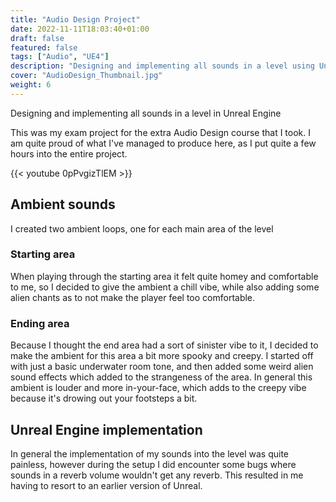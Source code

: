```yaml
---
title: "Audio Design Project"
date: 2022-11-11T18:03:40+01:00
draft: false
featured: false
tags: ["Audio", "UE4"]
description: "Designing and implementing all sounds in a level using Unreal Engine."
cover: "AudioDesign_Thumbnail.jpg"
weight: 6
---
```


Designing and implementing all sounds in a level in Unreal Engine

This was my exam project for the extra Audio Design course that I took. I am quite proud of what I've managed to produce here, as I put quite a few hours into the entire project.


{{< youtube 0pPvgizTlEM >}}


## Ambient sounds

I created two ambient loops, one for each main area of the level



### Starting area

When playing through the starting area it felt quite homey and comfortable to me, so I decided to give the ambient a chill vibe, while also adding some alien chants as to not make the player feel too comfortable.



### Ending area

Because I thought the end area had a sort of sinister vibe to it, I decided to make the ambient for this area a bit more spooky and creepy. I started off with just a basic underwater room tone, and then added some weird alien sound effects which added to the strangeness of the area. In general this ambient is louder and more in-your-face, which adds to the creepy vibe because it's drowing out your footsteps a bit.





## Unreal Engine implementation

In general the implementation of my sounds into the level was quite painless, however during the setup I did encounter some bugs where sounds in a reverb volume wouldn't get any reverb. This resulted in me having to resort to an earlier version of Unreal.
